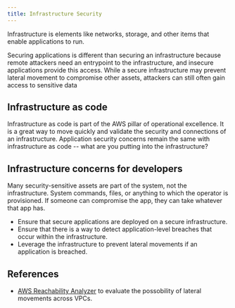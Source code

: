 ```yaml
---
title: Infrastructure Security
---
```


Infrastructure is elements like networks, storage, and other items that enable applications to run.

Securing applications is different than securing an infrastructure because remote attackers need an entrypoint to the infrastructure, and insecure applications provide this access. While a secure infrastructure may prevent lateral movement to compromise other assets, attackers can still often gain access to sensitive data 

## Infrastructure as code

Infrastructure as code is part of the AWS pillar of operational excellence. It is a great way to move quickly and validate the security and connections of an infrastructure. Application security concerns remain the same with infrastructure as code -- what are you putting into the infrastructure?

## Infrastructure concerns for developers

Many security-sensitive assets are part of the system, not the infrastructure. System commands, files, or anything to which the operator is provisioned. If someone can compromise the app, they can take whatever that app has.

- Ensure that secure applications are deployed on a secure infrastructure.
- Ensure that there is a way to detect application-level breaches that occur within the infrastructure.
- Leverage the infrastructure to prevent lateral movements if an application is breached.

## References

- [AWS Reachability Analyzer](https://docs.aws.amazon.com/vpc/latest/reachability/getting-started.html) to evaluate the possobility of lateral movements across VPCs.